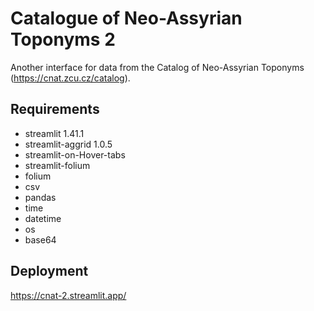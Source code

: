 # Catalogue of Neo-Assyrian Toponyms 2

Another interface for data from the Catalog of Neo-Assyrian Toponyms (https://cnat.zcu.cz/catalog).

## Requirements
* streamlit 1.41.1
* streamlit-aggrid 1.0.5
* streamlit-on-Hover-tabs
* streamlit-folium
* folium
* csv
* pandas
* time
* datetime
* os
* base64

## Deployment
https://cnat-2.streamlit.app/
